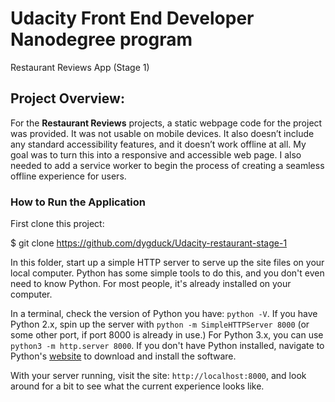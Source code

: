 # Udacity Front End Developer Nanodegree program

Restaurant Reviews App (Stage 1)

## Project Overview:

For the **Restaurant Reviews** projects, a static webpage code for the project was provided. It was not usable on mobile devices. It also doesn’t include any standard accessibility features, and it doesn’t work offline at all. My goal was to turn this into a responsive and accessible web page. I also needed to add a service worker to begin the process of creating a seamless offline experience for users.

 

### How to Run the Application


First clone this project:

$ git clone https://github.com/dygduck/Udacity-restaurant-stage-1

In this folder, start up a simple HTTP server to serve up the site files on your local computer. Python has some simple tools to do this, and you don't even need to know Python. For most people, it's already installed on your computer. 

In a terminal, check the version of Python you have: `python -V`. If you have Python 2.x, spin up the server with `python -m SimpleHTTPServer 8000` (or some other port, if port 8000 is already in use.) For Python 3.x, you can use `python3 -m http.server 8000`. If you don't have Python installed, navigate to Python's [website](https://www.python.org/) to download and install the software.

With your server running, visit the site: `http://localhost:8000`, and look around for a bit to see what the current experience looks like.



